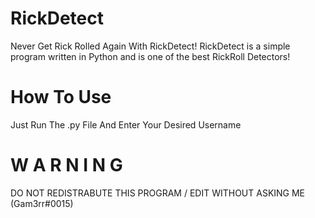 # RickDetect
Never Get Rick Rolled Again With RickDetect!
RickDetect is a simple program written in Python and is one of the best RickRoll Detectors!

# How To Use
Just Run The .py File And Enter Your Desired Username

# W A R N I N G 
DO NOT REDISTRABUTE THIS PROGRAM / EDIT WITHOUT ASKING ME (Gam3rr#0015)
